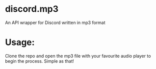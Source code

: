 # discord.mp3
An API wrapper for Discord written in mp3 format

# Usage:
Clone the repo and open the mp3 file with your favourite audio player to begin the process. Simple as that!
